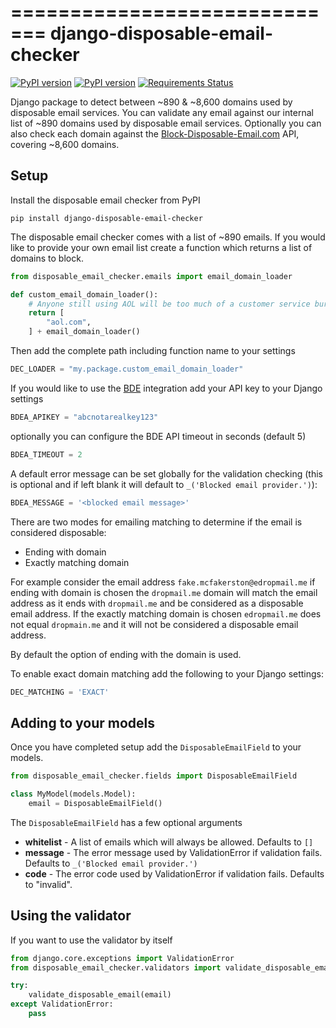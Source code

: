 =============================
django-disposable-email-checker
=============================

[![PyPI version](https://badge.fury.io/py/django-disposable-email-checker.png)](https://pypi.python.org/pypi/django-disposable-email-checker/)
[![PyPI version](https://travis-ci.org/aaronbassett/DisposableEmailChecker.png?branch=master)](https://travis-ci.org/aaronbassett/DisposableEmailChecker)
[![Requirements Status](https://requires.io/github/aaronbassett/DisposableEmailChecker/requirements.svg?branch=master)](https://requires.io/github/aaronbassett/DisposableEmailChecker/requirements/?branch=master)

Django package to detect between ~890 & ~8,600 domains used by disposable email services.
You can validate any email against our internal list of ~890 domains used by
disposable email services. Optionally you can also check each domain against
the [Block-Disposable-Email.com](http://block-disposable-email.com) API,
covering ~8,600 domains.

Setup
-----

Install the disposable email checker from PyPI

    pip install django-disposable-email-checker

The disposable email checker comes with a list of ~890 emails. If you would like
to provide your own email list create a function which returns a list of domains
to block.

```python
from disposable_email_checker.emails import email_domain_loader

def custom_email_domain_loader():
    # Anyone still using AOL will be too much of a customer service burden
    return [
        "aol.com",
    ] + email_domain_loader()
```

Then add the complete path including function name to your settings

```python
DEC_LOADER = "my.package.custom_email_domain_loader"
```

If you would like to use the [BDE](http://block-disposable-email.com)
integration add your API key to your Django settings

```python
BDEA_APIKEY = "abcnotarealkey123"
```

optionally you can configure the BDE API timeout in seconds (default 5)

```python
BDEA_TIMEOUT = 2
```

A default error message can be set globally for the validation checking (this is optional and if 
left blank it will default to `_('Blocked email provider.')`):

```python
BDEA_MESSAGE = '<blocked email message>'
```

There are two modes for emailing matching to determine if the email is considered disposable:
* Ending with domain
* Exactly matching domain

For example consider the email address `fake.mcfakerston@edropmail.me` if ending with domain is 
chosen the `dropmail.me` domain will match the email address as it ends with `dropmail.me` and be
considered as a disposable email address. If the exactly matching domain is chosen `edropmail.me` 
does not equal `dropmain.me` and it will not be considered a disposable email address.

By default the option of ending with the domain is used.

To enable exact domain matching add the following to your Django settings:
```python
DEC_MATCHING = 'EXACT'
```

Adding to your models
---------------------

Once you have completed setup add the `DisposableEmailField` to your models.

```python
from disposable_email_checker.fields import DisposableEmailField

class MyModel(models.Model):
    email = DisposableEmailField()
```

The `DisposableEmailField` has a few optional arguments

* **whitelist** - A list of emails which will always be allowed. Defaults
to `[]`
* **message** - The error message used by ValidationError if validation
fails. Defaults to `_('Blocked email provider.')`
* **code** - The error code used by ValidationError if validation fails.
Defaults to "invalid".

Using the validator
-------------------

If you want to use the validator by itself

```python
from django.core.exceptions import ValidationError
from disposable_email_checker.validators import validate_disposable_email

try:
    validate_disposable_email(email)
except ValidationError:
    pass
```

